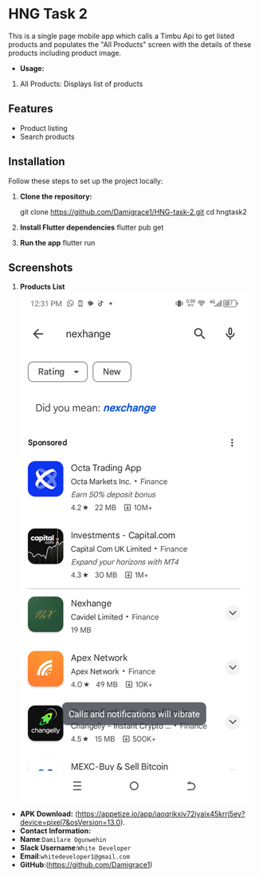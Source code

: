 # HNG Task 2

This is a single page mobile app which calls a Timbu Api to get listed products and populates the "All Products" screen
with the details of these products including product image.

- **Usage:**
1. All Products: Displays list of products

## Features
- Product listing
- Search products

## Installation

Follow these steps to set up the project locally:

1. **Clone the repository:**

   git clone https://github.com/Damigrace1/HNG-task-2.git
   cd hngtask2

2. **Install Flutter dependencies**
   flutter pub get

3. **Run the app**
   flutter run


## Screenshots

1. **Products List**
   ![ProductsList](assets/screenshots/ppage.png)


- **APK Download:** (https://appetize.io/app/iaoqrikxiv72iyaix45krrj5ey?device=pixel7&osVersion=13.0).
- **Contact Information:**
- **Name**:`Damilare Ogunwehin`
- **Slack Username**:`White Developer`
- **Email**:`whitedeveloper1@gmail.com`
- **GitHub**:(https://github.com/Damigrace1)

